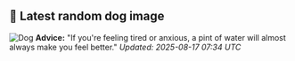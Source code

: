 ## 🐶 Latest random dog image
![Dog](https://images.dog.ceo/breeds/danish-swedish-farmdog/ebba_001.jpg)
**Advice:** "If you're feeling tired or anxious, a pint of water will almost always make you feel better."
*Updated: 2025-08-17 07:34 UTC*
